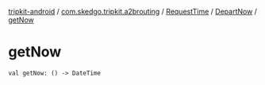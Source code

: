 [tripkit-android](../../../index.md) / [com.skedgo.tripkit.a2brouting](../../index.md) / [RequestTime](../index.md) / [DepartNow](index.md) / [getNow](./get-now.md)

# getNow

`val getNow: () -> DateTime`
